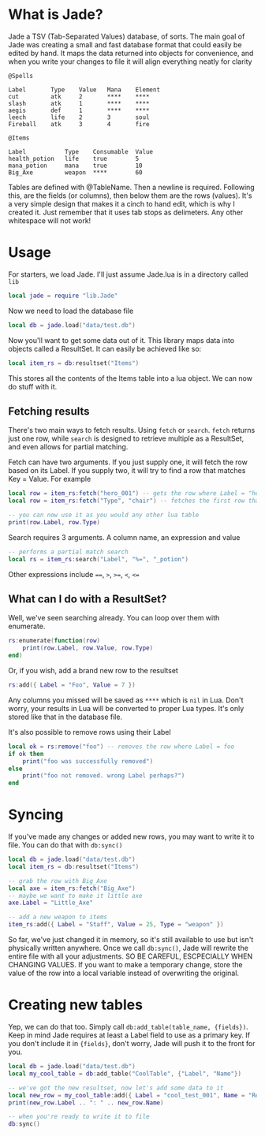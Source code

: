 # What is Jade?
Jade a TSV (Tab-Separated Values) database, of sorts. The main goal of Jade was creating a small and fast database format that could easily be edited by hand. It maps the data returned into objects for convenience, and when you write your changes to file it will align everything neatly for clarity

```
@Spells

Label    	Type 	Value 	Mana 	Element 
cut      	atk  	2     	**** 	****    
slash    	atk  	1     	**** 	****    
aegis    	def  	1     	**** 	****    
leech    	life 	2     	3    	soul    
Fireball	atk  	3     	4    	fire    

@Items

Label         	Type   	Consumable 	Value 
health_potion 	life   	true       	5     
mana_potion   	mana   	true       	10    
Big_Axe       	weapon 	****       	60 

```

Tables are defined with @TableName. Then a newline is required. Following this, are the fields (or columns), then below them are the rows (values). It's a very simple design that makes it a cinch to hand edit, which is why I created it. Just remember that it uses tab stops as delimeters. Any other whitespace will not work!

# Usage

For starters, we load Jade. I'll just assume Jade.lua is in a directory called `lib`

```lua
local jade = require "lib.Jade"
```

Now we need to load the database file

```lua
local db = jade.load("data/test.db")

```

Now you'll want to get some data out of it. This library maps data into objects called a ResultSet. It can easily be achieved like so:

```lua
local item_rs = db:resultset("Items")
```

This stores all the contents of the Items table into a lua object. We can now do stuff with it.

## Fetching results

There's two main ways to fetch results. Using `fetch` or `search`. `fetch` returns just one row, while `search` is designed to retrieve multiple as a ResultSet, and even allows for partial matching.

Fetch can have two arguments. If you just supply one, it will fetch the row based on its Label. If you supply two, it will try to find a row that matches Key = Value.
For example

```lua
local row = item_rs:fetch("hero_001") -- gets the row where Label = "hero_001"
local row = item_rs:fetch("Type", "chair") -- fetches the first row that the column "Type" has a value of "chair"

-- you can now use it as you would any other lua table
print(row.Label, row.Type)
```

Search requires 3 arguments. A column name, an expression and value
```lua
-- performs a partial match search
local rs = item_rs:search("Label", "%=", "_potion")
```

Other expressions include `==`, `>`, `>=`, `<`, `<=`

## What can I do with a ResultSet?

Well, we've seen searching already. You can loop over them with enumerate.

```lua
rs:enumerate(function(row)
    print(row.Label, row.Value, row.Type)
end)
```

Or, if you wish, add a brand new row to the resultset

```lua
rs:add({ Label = "Foo", Value = 7 })
```
Any columns you missed will be saved as `****` which is `nil` in Lua. Don't worry, your results in Lua will be converted to proper Lua types. It's only stored like that in the database file.

It's also possible to remove rows using their Label

```lua
local ok = rs:remove("foo") -- removes the row where Label = foo
if ok then
	print("foo was successfully removed")
else
	print("foo not removed. wrong Label perhaps?")
end
```

# Syncing

If you've made any changes or added new rows, you may want to write it to file. You can do that with `db:sync()`

```lua
local db = jade.load("data/test.db")
local item_rs = db:resultset("Items")

-- grab the row with Big_Axe
local axe = item_rs:fetch("Big_Axe")
-- maybe we want to make it little axe
axe.Label = "Little_Axe"

-- add a new weapon to items
item_rs:add({ Label = "Staff", Value = 25, Type = "weapon" })
```
So far, we've just changed it in memory, so it's still available to use but isn't physically written anywhere. Once we call `db:sync()`, Jade will rewrite the entire file with all your adjustments. SO BE CAREFUL, ESCPECIALLY WHEN CHANGING VALUES. If you want to make a temporary change, store the value of the row into a local variable instead of overwriting the original.

# Creating new tables

Yep, we can do that too. Simply call `db:add_table(table_name, {fields})`. Keep in mind Jade requires at least a Label field to use as a primary key. If you don't include it in `{fields}`, don't worry, Jade will push it to the front for you.

```lua
local db = jade.load("data/test.db")
local my_cool_table = db:add_table("CoolTable", {"Label", "Name"})

-- we've got the new resultset, now let's add some data to it
local new_row = my_cool_table:add({ Label = "cool_test_001", Name = "Really Cool Test" })
print(new_row.Label .. ": " .. new_row.Name)

-- when you're ready to write it to file
db:sync()
```